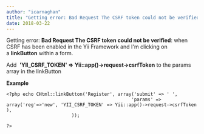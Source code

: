 ```yaml
---
author: "icarnaghan"
title: "Getting error: Bad Request The CSRF token could not be verified: when CSRF has been enabled in the Yii Framework"
date: 2018-03-22
---
```


Getting error: **Bad Request The CSRF token could not be verified**: when CSRF has been enabled in the Yii Framework and I'm clicking on a **linkButton** within a form.

Add  **'YII\_CSRF\_TOKEN' => Yii::app()->request->csrfToken** to the params array in the linkButton

**Example** 

```
<?php echo CHtml::linkButton('Register', array('submit' => ' ',
                                              'params' => array('reg'=>'new', 'YII_CSRF_TOKEN' => Yii::app()->request->csrfToken ),
                        ));
 
?>
```
